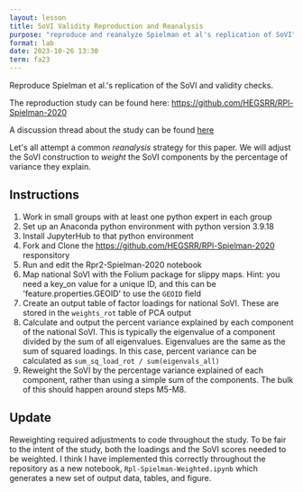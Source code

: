 ```yaml
---
layout: lesson
title: SoVI Validity Reproduction and Reanalysis
purpose: "reproduce and reanalyze Spielman et al's replication of SoVI"
format: lab
date: 2023-10-26 13:30
term: fa23
---
```


Reproduce Spielman et al.'s replication of the SoVI and validity checks.

The reproduction study can be found here: <https://github.com/HEGSRR/RPl-Spielman-2020>

A discussion thread about the study can be found [here](https://github.com/opengisci/FA23/discussions/4) 

Let's all attempt a common *reanalysis* strategy for this paper. 
We will adjust the SoVI construction to *weight* the SoVI components by the percentage of variance they explain.

## Instructions

1. Work in small groups with at least one python expert in each group
2. Set up an Anaconda python environment with python version 3.9.18
3. Install JupyterHub to that python environment
4. Fork and Clone the <https://github.com/HEGSRR/RPl-Spielman-2020> responsitory
5. Run and edit the Rpr2-Spielman-2020 notebook
6. Map national SoVI with the Folium package for slippy maps. Hint: you need a key_on value for a unique ID, and this can be 'feature.properties.GEOID' to use the `GEOID` field
7. Create an output table of factor loadings for national SoVI. These are stored in the `weights_rot` table of PCA output
8. Calculate and output the percent variance explained by each component of the national SoVI. This is typically the eigenvalue of a component divided by the sum of all eigenvalues. Eigenvalues are the same as the sum of squared loadings. In this case, percent variance can be calculated as `sum_sq_load_rot / sum(eigenvals_all)`
9. Reweight the SoVI by the percentage variance explained of each component, rather than using a simple sum of the components. The bulk of this should happen around steps M5-M8. 

## Update

Reweighting required adjustments to code throughout the study. To be fair to the intent of the study, both the loadings and the SoVI scores needed to be weighted. I think I have implemented this correctly throughout the repository as a new notebook, `Rpl-Spielman-Weighted.ipynb` which generates a new set of output data, tables, and figure.

